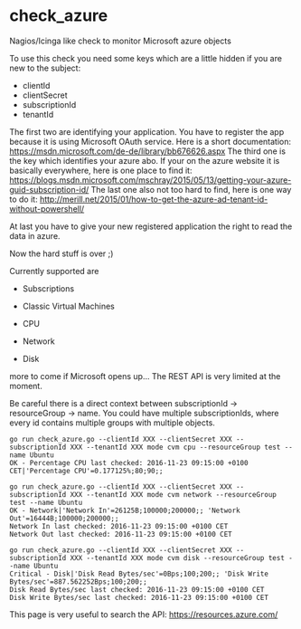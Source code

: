 # check_azure
Nagios/Icinga like check to monitor Microsoft azure objects

To use this check you need some keys which are a little hidden if you are new to the subject:
- clientId
- clientSecret
- subscriptionId
- tenantId

The first two are identifying your application. You have to register the app because it is using Microsoft OAuth service. Here is a short documentation: https://msdn.microsoft.com/de-de/library/bb676626.aspx
The third one is the key which identifies your azure abo. If your on the azure website it is basically everywhere, here is one place to find it: https://blogs.msdn.microsoft.com/mschray/2015/05/13/getting-your-azure-guid-subscription-id/
The last one also not too hard to find, here is one way to do it: http://merill.net/2015/01/how-to-get-the-azure-ad-tenant-id-without-powershell/

At last you have to give your new registered application the right to read the data in azure.

Now the hard stuff is over ;)

Currently supported are
- Subscriptions
- Classic Virtual Machines

 - CPU
 - Network
 - Disk

more to come if Microsoft opens up... The REST API is very limited at the moment.

Be careful there is a direct context between subscriptionId -> resourceGroup -> name. You could have multiple subscriptionIds, where every id contains multiple groups with multiple objects.

```
go run check_azure.go --clientId XXX --clientSecret XXX --subscriptionId XXX --tenantId XXX mode cvm cpu --resourceGroup test --name Ubuntu
OK - Percentage CPU last checked: 2016-11-23 09:15:00 +0100 CET|'Percentage CPU'=0.177125%;80;90;; 

go run check_azure.go --clientId XXX --clientSecret XXX --subscriptionId XXX --tenantId XXX mode cvm network --resourceGroup test --name Ubuntu
OK - Network|'Network In'=26125B;100000;200000;; 'Network Out'=16444B;100000;200000;; 
Network In last checked: 2016-11-23 09:15:00 +0100 CET
Network Out last checked: 2016-11-23 09:15:00 +0100 CET

go run check_azure.go --clientId XXX --clientSecret XXX --subscriptionId XXX --tenantId XXX mode cvm disk --resourceGroup test --name Ubuntu
Critical - Disk|'Disk Read Bytes/sec'=0Bps;100;200;; 'Disk Write Bytes/sec'=887.562252Bps;100;200;; 
Disk Read Bytes/sec last checked: 2016-11-23 09:15:00 +0100 CET
Disk Write Bytes/sec last checked: 2016-11-23 09:15:00 +0100 CET
```

This page is very useful to search the API: https://resources.azure.com/
